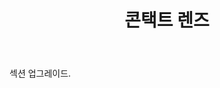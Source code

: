 ﻿---
layout: page

title: 콘택트 렌즈
breadcrumb: 콘택트 렌즈

meta: 콘택트 렌즈
logo: contacts.png
og: img/contacts.jpg

lang: kr
ref: contacts
---


섹션 업그레이드.
